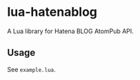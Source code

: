 lua-hatenablog
==================================================

A Lua library for Hatena BLOG AtomPub API.

Usage
-------------------------------------------------

See `example.lua`.
